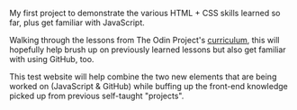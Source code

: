 My first project to demonstrate the various HTML + CSS skills learned so far, plus get familiar with JavaScript.

Walking through the lessons from The Odin Project's [curriculum](http://www.theodinproject.com/courses/web-development-101/lessons/html-css), this will hopefully help brush up on previously learned lessons but also get familiar with using GitHub, too.

This test website will help combine the two new elements that are being worked on (JavaScript & GitHub) while buffing up the front-end knowledge picked up from previous self-taught "projects".
